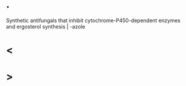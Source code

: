 # .

Synthetic antifungals that inhibit cytochrome-P450-dependent enzymes and ergosterol synthesis | -azole

# <

# >
